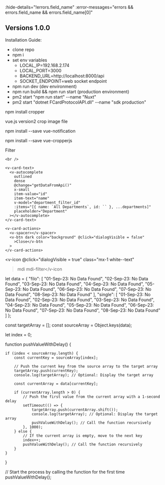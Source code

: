 :hide-details="!errors.field_name"
:error-messages="errors && errors.field_name && errors.field_name[0]"

## Versions 1.0.0

Installation Guide:

- clone repo
- npm i
- set env variables
  - LOCAL_IP=192.168.2.174
  - LOCAL_PORT=3000
  - BACKEND_URL=http://localhost:8000/api
  - SOCKET_ENDPOINT=web socket endpoint
- npm run dev (dev environment)
- npm run build && npm run start (production environment)
- pm2 start "npm run start" --name "Nuxt"
- pm2 start "dotnet FCardProtocolAPI.dll" --name "sdk production"

npm install cropper

vue.js version2 crop image file

npm install --save vue-notification

npm install --save vue-cropperjs


<v-dialog v-model="dialogVisible" max-width="500px">
  <v-card flat dense class="white--text">
    <v-card-title class="background">
      <span class="headline">Filter</span>
    </v-card-title>
    <v-progress-linear
      v-if="loadinglinear"
      indeterminate
      color="primary"
    ></v-progress-linear>

    <br />

    <v-card-text>
      <v-autocomplete
        outlined
        dense
        @change="getDataFromApi()"
        x-small
        item-value="id"
        item-text="name"
        v-model="department_filter_id"
        :items="[{ name: `All Departments`, id: `` }, ...departments]"
        placeholder="Department"
      ></v-autocomplete>
    </v-card-text>

    <v-card-actions>
      <v-spacer></v-spacer>
      <v-btn dark color="background" @click="dialogVisible = false"
        >Close</v-btn
      >
    </v-card-actions>

  </v-card>
</v-dialog>

<v-icon @click="dialogVisible = true" class="mx-1 white--text"

> mdi mdi-filter</v-icon

<!-- dialogVisible: false, -->

let data = {
    "filo": [
        "01-Sep-23: No Data Found",
        "02-Sep-23: No Data Found",
        "03-Sep-23: No Data Found",
        "04-Sep-23: No Data Found",
        "05-Sep-23: No Data Found",
        "06-Sep-23: No Data Found",
        "07-Sep-23: No Data Found",
        "08-Sep-23: No Data Found"
    ],
    "single": [
        "01-Sep-23: No Data Found",
        "02-Sep-23: No Data Found",
        "03-Sep-23: No Data Found",
        "04-Sep-23: No Data Found",
        "05-Sep-23: No Data Found",
        "06-Sep-23: No Data Found",
        "07-Sep-23: No Data Found",
        "08-Sep-23: No Data Found"
    ]
};

const targetArray = [];
const sourceArray = Object.keys(data);

let index = 0;

function pushValueWithDelay() {

    if (index < sourceArray.length) {
        const currentKey = sourceArray[index];

        // Push the current key from the source array to the target array
        targetArray.push(currentKey);
        console.log(targetArray); // Optional: Display the target array

        const currentArray = data[currentKey];

        if (currentArray.length > 0) {
            // Push the first value from the current array with a 1-second delay
            setTimeout(() => {
                targetArray.push(currentArray.shift());
                console.log(targetArray); // Optional: Display the target array
                pushValueWithDelay(); // Call the function recursively
            }, 1000);
        } else {
            // If the current array is empty, move to the next key
            index++;
            pushValueWithDelay(); // Call the function recursively
        }
    }
}

// Start the process by calling the function for the first time
pushValueWithDelay();

